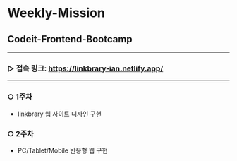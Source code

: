 # Weekly-Mission
## Codeit-Frontend-Bootcamp
---
### ▷ 접속 링크: https://linkbrary-ian.netlify.app/
---
### ○ 1주차
- linkbrary 웹 사이트 디자인 구현
### ○ 2주차
- PC/Tablet/Mobile 반응형 웹 구현
